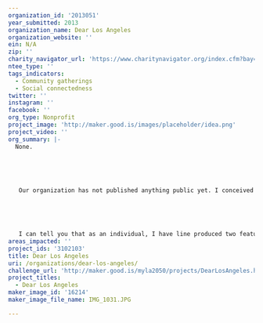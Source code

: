 ```yaml
---
organization_id: '2013051'
year_submitted: 2013
organization_name: Dear Los Angeles
organization_website: ''
ein: N/A
zip: ''
charity_navigator_url: 'https://www.charitynavigator.org/index.cfm?bay=search.profile&ein=N/A'
ntee_type: ''
tags_indicators:
  - Community gatherings
  - Social connectedness
twitter: ''
instagram: ''
facebook: ''
org_type: Nonprofit
project_image: 'http://maker.good.is/images/placeholder/idea.png'
project_video: ''
org_summary: |-
  None. 
   
   
   
   
   
   Our organization has not published anything public yet. I conceived this idea about three months ago after talking with the CEO of Dekit Magazine. If I were to receive this grant, I could have the website and social media channels up and running in less than a month, and weekly episodes for all 3 brands out in less than two months. 
   
   
   
   
   
   I can tell you that as an individual, I have line produced two feature films, one of which was acquired and released by Lionsgate (you can view my resume on IMDB at http://www.imdb.com/name/nm1336027/). I have become a member of the Producer's Guild of America, and I partnered with others on two separate internet media companies, and while they fell short of expectations, I have learned from their mistakes.
areas_impacted: ''
project_ids: '3102103'
title: Dear Los Angeles
uri: /organizations/dear-los-angeles/
challenge_url: 'http://maker.good.is/myla2050/projects/DearLosAngeles.html'
project_titles:
  - Dear Los Angeles
maker_image_id: '16214'
maker_image_file_name: IMG_1031.JPG

---
```

